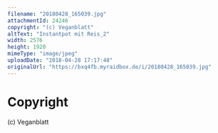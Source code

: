 ```yaml
---
filename: "20180428_165039.jpg"
attachmentId: 24246
copyright: "(c) Veganblatt"
altText: "Instantpot mit Reis_2"
width: 2576
height: 1920
mimeType: "image/jpeg"
uploadDate: "2018-04-28 17:17:48"
originalUrl: "https://bxq4fb.myraidbox.de/i/20180428_165039.jpg"
---
```


# Copyright

(c) Veganblatt
